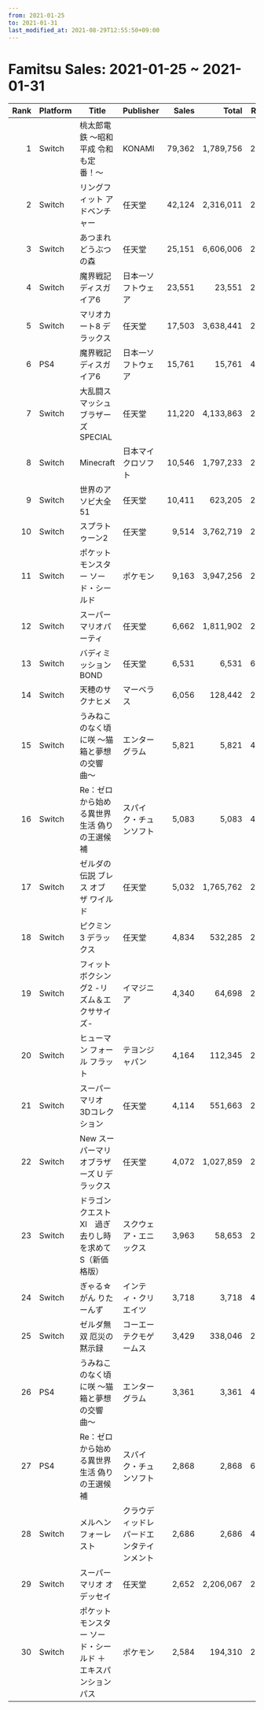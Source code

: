 ```yaml
---
from: 2021-01-25
to: 2021-01-31
last_modified_at: 2021-08-29T12:55:50+09:00
---
```

# Famitsu Sales: 2021-01-25 ~ 2021-01-31
| Rank | Platform | Title | Publisher | Sales | Total | Rate | New |
| -: | -- | -- | -- | -: | -: | -: | -- |
| 1 | Switch | 桃太郎電鉄 〜昭和 平成 令和も定番！〜 | KONAMI | 79,362 | 1,789,756 | 20% |  |
| 2 | Switch | リングフィット アドベンチャー | 任天堂 | 42,124 | 2,316,011 | 20% |  |
| 3 | Switch | あつまれ どうぶつの森 | 任天堂 | 25,151 | 6,606,006 | 20% |  |
| 4 | Switch | 魔界戦記ディスガイア6 | 日本一ソフトウェア | 23,551 | 23,551 | 20% | **New** |
| 5 | Switch | マリオカート8 デラックス | 任天堂 | 17,503 | 3,638,441 | 20% |  |
| 6 | PS4 | 魔界戦記ディスガイア6 | 日本一ソフトウェア | 15,761 | 15,761 | 40% | **New** |
| 7 | Switch | 大乱闘スマッシュブラザーズ SPECIAL | 任天堂 | 11,220 | 4,133,863 | 20% |  |
| 8 | Switch | Minecraft | 日本マイクロソフト | 10,546 | 1,797,233 | 20% |  |
| 9 | Switch | 世界のアソビ大全51 | 任天堂 | 10,411 | 623,205 | 20% |  |
| 10 | Switch | スプラトゥーン2 | 任天堂 | 9,514 | 3,762,719 | 20% |  |
| 11 | Switch | ポケットモンスター ソード・シールド | ポケモン | 9,163 | 3,947,256 | 20% |  |
| 12 | Switch | スーパー マリオパーティ | 任天堂 | 6,662 | 1,811,902 | 20% |  |
| 13 | Switch | バディミッション BOND | 任天堂 | 6,531 | 6,531 | 60% | **New** |
| 14 | Switch | 天穂のサクナヒメ | マーベラス | 6,056 | 128,442 | 20% |  |
| 15 | Switch | うみねこのなく頃に咲 〜猫箱と夢想の交響曲〜 | エンターグラム | 5,821 | 5,821 | 40% | **New** |
| 16 | Switch | Re：ゼロから始める異世界生活 偽りの王選候補 | スパイク・チュンソフト | 5,083 | 5,083 | 40% | **New** |
| 17 | Switch | ゼルダの伝説 ブレス オブ ザ ワイルド | 任天堂 | 5,032 | 1,765,762 | 20% |  |
| 18 | Switch | ピクミン3 デラックス | 任天堂 | 4,834 | 532,285 | 20% |  |
| 19 | Switch | フィットボクシング2 -リズム＆エクササイズ- | イマジニア | 4,340 | 64,698 | 20% |  |
| 20 | Switch | ヒューマン フォール フラット | テヨンジャパン | 4,164 | 112,345 | 20% |  |
| 21 | Switch | スーパーマリオ 3Dコレクション | 任天堂 | 4,114 | 551,663 | 20% |  |
| 22 | Switch | New スーパーマリオブラザーズ U デラックス | 任天堂 | 4,072 | 1,027,859 | 20% |  |
| 23 | Switch | ドラゴンクエストXI　過ぎ去りし時を求めて S（新価格版） | スクウェア・エニックス | 3,963 | 58,653 | 20% |  |
| 24 | Switch | ぎゃる☆がん りたーんず | インティ・クリエイツ | 3,718 | 3,718 | 40% | **New** |
| 25 | Switch | ゼルダ無双 厄災の黙示録 | コーエーテクモゲームス | 3,429 | 338,046 | 20% |  |
| 26 | PS4 | うみねこのなく頃に咲 〜猫箱と夢想の交響曲〜 | エンターグラム | 3,361 | 3,361 | 40% | **New** |
| 27 | PS4 | Re：ゼロから始める異世界生活 偽りの王選候補 | スパイク・チュンソフト | 2,868 | 2,868 | 60% | **New** |
| 28 | Switch | メルヘンフォーレスト | クラウディッドレパードエンタテインメント | 2,686 | 2,686 | 40% | **New** |
| 29 | Switch | スーパーマリオ オデッセイ | 任天堂 | 2,652 | 2,206,067 | 20% |  |
| 30 | Switch | ポケットモンスター ソード・シールド ＋ エキスパンションパス | ポケモン | 2,584 | 194,310 | 20% |  |
